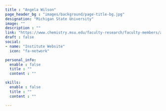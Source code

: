 ```yaml
---
title : "Angela Wilson"
page_header_bg : "images/background/page-title-bg.jpg"
designation: "Michigan State University"
image: ""
description : ""
link: "https://www.chemistry.msu.edu/faculty-research/faculty-members/angela-k-wilson/"
draft : false
social:
- name: "Institute Website"
  icon: "fa-network"

personal_info:
  enable : false
  title : ""
  content : ""

skills:
  enable : false
  title : ""
  content : ""

---
```

